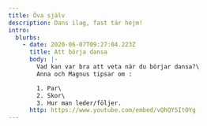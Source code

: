 ```yaml
---
title: Öva själv
description: Dans ilag, fast tär hejm!
intro:
  blurbs:
    - date: 2020-06-07T09:27:04.223Z
      title: Att börja dansa
      body: |-
        Vad kan var bra att veta när du börjar dansa?\
        Anna och Magnus tipsar om :

        1. Par\
        2. Skor\
        3. Hur man leder/följer.
      http: https://www.youtube.com/embed/vQhQYSItOYg
---
```

